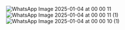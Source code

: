 ![WhatsApp Image 2025-01-04 at 00 00 11](https://github.com/user-attachments/assets/84edfbfd-219f-450f-a3ea-8ebf12386adb)
![WhatsApp Image 2025-01-04 at 00 00 11 (1)](https://github.com/user-attachments/assets/0edfec4d-4382-42bf-93cc-6aa476ffde81)
![WhatsApp Image 2025-01-04 at 00 00 10 (1)](https://github.com/user-attachments/assets/b2b67fe2-e032-46de-82f1-829d65418cd4)
